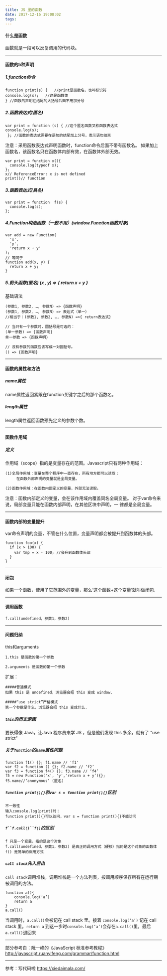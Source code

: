 ```yaml
---
title: JS 里的函数
date: 2017-12-16 19:08:02
tags:
---
```


#### 什么是函数

函数就是一段可以反复调用的代码块。

-------
#### 函数的5种声明
   
##### 1.function命令
	function print(s) {   //print是函数名，也叫标识符
	console.log(s);   //这是函数体
	} //函数的声明在结尾的大括号后面不用加分号	
##### 2.函数表达式(匿名)
	var print = function (s) { //这个匿名函数又称函数表达式
	console.log(s); 
	 }; //函数的表达式需要在语句的结尾加上分号，表示语句结束	 
注意：采用函数表达式声明函数时，function命令后面不带有函数名。
      如果加上函数名，该函数名只在函数体内部有效，在函数体外部无效。
      
	var print = function x(){
	  console.log(typeof x);
	};
	x// ReferenceError: x is not defined
	print()// function	
	
##### 3.函数表达式(具名)
	var print = function  f(s) { 
	  console.log(s); 
	};	
	
##### 4.Function构造函数（一般不用）(window.Function函数对象)
	var add = new Function(
	  'x',
	  'y',
	  'return x + y'
	);
	// 等同于
	function add(x, y) {
	  return x + y;
	} 
	
##### 5.箭头函数(匿名) (x , y) => { return x + y }
基础语法

	(参数1, 参数2, …, 参数N) => {函数声明}
	(参数1, 参数2, …, 参数N) => 表达式（单一）
	//相当于：(参数1, 参数2, …, 参数N) =>{ return表达式}
	
	// 当只有一个参数时，圆括号是可选的：
	(单一参数) => {函数声明}
	单一参数 => {函数声明}
	
	// 没有参数的函数应该写成一对圆括号。
	() => {函数声明}
-------
#### 函数的属性和方法
##### name属性
name属性返回紧跟在function关键字之后的那个函数名。
  
##### length属性
length属性返回函数预先定义的参数个数。

-------

#### 函数作用域
##### 定义
作用域（scope）指的是变量存在的范围。Javascript只有两种作用域：

	(1)全局作用域：变量在整个程序中一直存在，所有地方都可以读取；
	     在函数外部声明的变量就是全局变量。
	     
	(2)函数作用域：在函数内部定义的变量，外部无法读取。

注意：函数内部定义的变量，会在该作用域内覆盖同名全局变量。
     对于var命令来说，局部变量只能在函数内部声明，在其他区块中声明，一	  律都是全局变量。
       
-------  
#### 函数内部的变量提升
var命令声明的变量，不管在什么位置，变量声明都会被提升到函数体的头部。

	function foo(x) {
	  if (x > 100) {
	    var tmp = x - 100; //会升到函数体头部
	  }
	}
-------

#### 闭包
如果一个函数，使用了它范围外的变量，那么‘这个函数+这个变量’就叫做闭包.

-------

#### 调用函数
    f.call(undefined，参数1，参数2) 
    
-------

#### 问题归纳
this和arguments

	1.this 是函数的第一个参数
	
	2.arguments 是函数的第一个参数

扩展：

	#####普通模式
	如果 this 是 undefined，浏览器会把 this 变成 window.
	
	#####“use strict”严格模式
	第一个参数是什么，浏览器会把 this 变成什么.

##### `this`的历史原因
要长得像 Java，让Java 程序员来学 JS ，但是他们发现 this 多余，就有了 “use strict” 

##### 关于`function`的`name`属性问题
	function f1() {}; f1.name // 'f1'
	var f2 = function () {}; f2.name // ‘f2’
	var f3 = function f4() {}; f3.name // ‘f4’
	f5 = new Function('x', 'y','return x + y’){};   
	f5.name//‘anonymous’ (匿名)  

##### `function print(){}`和`var s = function print(){}`区别

	不一致性
	输入console.log(print)时：
	function print(){}可以访问，var s = function print(){}不能访问

##### `f``f.call()``f()`的区别

	f 只是一个变量，指的是这个对象
	f.call(undefined，参数1，参数2) 是真正的调用方式（硬核）指的是这个对象的函数体
	f() 是简单的调用方式

##### `call stack`先入后出
`call stack`调用堆栈，调用堆栈是一个方法列表，按调用顺序保存所有在运行期被调用的方法。

	function a(){
		console.log(‘a’)
		return a
	}
	a.call() 
当调用时，```a.call()```会被记在 call stack 里。接着 ```console.log(‘a’)``` 记在 call stack 里。```return a``` 到这一步时```console.log(‘a’)```会存在```a.call()```里，最后```a.call()```退回来

-------
部分参考自：阮一峰的《JavaScript 标准参考教程》<http://javascript.ruanyifeng.com/grammar/function.html>

----
参考：写代码啦 <https://xiedaimala.com/>


